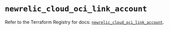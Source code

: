 # `newrelic_cloud_oci_link_account`

Refer to the Terraform Registry for docs: [`newrelic_cloud_oci_link_account`](https://registry.terraform.io/providers/newrelic/newrelic/3.72.3/docs/resources/cloud_oci_link_account).
